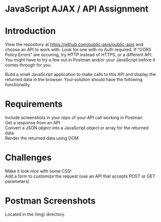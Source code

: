 # JavaScript AJAX / API Assignment

# Introduction
View the repository at https://github.com/public-apis/public-apis and choose an API to work with. Look for one with no Auth required. If “CORS Policy Errors” are occuring, try HTTP instead of HTTPS, or a different API. You might have to try a few out in Postman and/or your JavaScript before it comes through for you.  

Build a small JavaScript application to make calls to this API and display the returned data in the browser. Your solution should have the following functionality.

# Requirements
Include screenshots in your repo of your API call working in Postman  
Get a response from an API  
Convert a JSON object into a JavaScript object or array for the returned data  
Render the returned data using DOM  

# Challenges
Make it look nice with some CSS!  
Add a form to customize the request (use an API that accepts POST or GET parameters)  

# Postman Screenshots
Located in the /img/ directory.